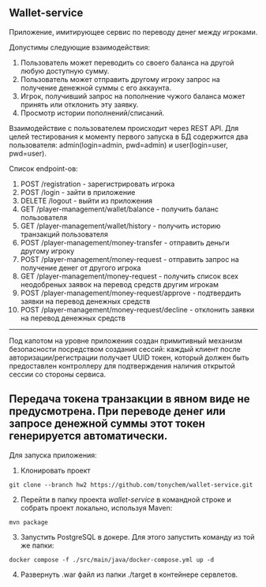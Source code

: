 Wallet-service
-----
Приложение, имитирующее сервис по переводу денег между игроками.

Допустимы следующие взаимодействия: 
1. Пользователь может переводить со своего баланса на другой любую доступную сумму. 
2. Пользователь может отправить другому игроку запрос на получение денежной суммы с его аккаунта.
3. Игрок, получивший запрос на пополнение чужого баланса может принять или отклонить эту заявку.
4. Просмотр истории пополнений/списаний.

Взаимодействие с пользователем происходит через REST API. Для целей тестирования к моменту первого запуска в БД 
содержится два пользователя: admin(login=admin, pwd=admin) и user(login=user, pwd=user).

Список endpoint-ов:
1. POST /registration - зарегистрировать игрока
2. POST /login - зайти в приложение
3. DELETE /logout - выйти из приложения
4. GET /player-management/wallet/balance - получить баланс пользователя
5. GET /player-management/wallet/history - получить историю транзакций пользователя
6. POST /player-management/money-transfer - отправить деньги другому игроку
7. POST /player-management/money-request - отправить запрос на получение денег от другого игрока
8. GET /player-management/money-request - получить список всех неодобреных заявок на перевод средств другим игрокам
9. POST /player-management/money-request/approve - подтвердить заявки на перевод денежных средств
10. POST /player-management/money-request/decline - отклонить заявки на перевод денежных средств
----
Под капотом на уровне приложения создан примитивный механизм безопасности посредством создания сессий: 
каждый клиент после авторизации/регистрации получает UUID токен, который должен быть предоставлен контроллеру
для подтверждения наличия открытой сессии со стороны сервиса. 

Передача токена транзакции в явном виде не предусмотрена. При переводе денег или запросе денежной суммы этот токен
генерируется автоматически.
----

Для запуска приложения:
1. Клонировать проект 
```shell
git clone --branch hw2 https://github.com/tonychem/wallet-service.git
```
2. Перейти в папку проекта *wallet-service* в командной строке и собрать проект локально, используя Maven:
```shell
mvn package
```
3. Запустить PostgreSQL в докере. Для этого запустить команду из той же папки:
```shell
docker compose -f ./src/main/java/docker-compose.yml up -d
```
4. Развернуть .war файл из папки ./target в контейнере сервлетов. 
